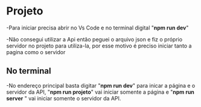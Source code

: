 # Projeto
-Para iniciar precisa abrir no Vs Code e no terminal digital "**npm run dev**"

-Não consegui utilizar a Api então peguei o arquivo json e fiz o próprio servidor no projeto para utiliza-la, por esse motivo é preciso iniciar tanto a pagina como o servidor

## No terminal
-No endereço principal basta digitar "**npm run dev**" para inicar a página e o servidor da API, "**npm run projeto**" vai iniciar somente a página e "**npm run server** " vai iniciar somente o servidor da API.
